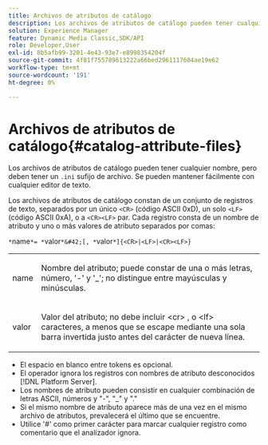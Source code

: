 ```yaml
---
title: Archivos de atributos de catálogo
description: Los archivos de atributos de catálogo pueden tener cualquier nombre, pero deben tener un sufijo de archivo .ini. Se pueden mantener fácilmente con cualquier editor de texto.
solution: Experience Manager
feature: Dynamic Media Classic,SDK/API
role: Developer,User
exl-id: 8b5afb99-3201-4e43-93e7-e8998354204f
source-git-commit: 4f81f755789613222a66bed2961117604ae19e62
workflow-type: tm+mt
source-wordcount: '191'
ht-degree: 0%

---
```


# Archivos de atributos de catálogo{#catalog-attribute-files}

Los archivos de atributos de catálogo pueden tener cualquier nombre, pero deben tener un `.ini` sufijo de archivo. Se pueden mantener fácilmente con cualquier editor de texto.

Los archivos de atributos de catálogo constan de un conjunto de registros de texto, separados por un único `<CR>` (código ASCII 0xD), un solo `<LF>` (código ASCII 0xA), o a `<CR><LF>` par. Cada registro consta de un nombre de atributo y uno o más valores de atributo separados por comas:

`*`name`*= *`valor`*&#42;[, *`valor`*]{<CR>|<LF>|<CR><LF>}`

<table id="simpletable_8454AD549FDA421BA1469CDA44132773"> 
 <tr class="strow"> 
  <td class="stentry"> <p> <span class="codeph"> <span class="varname"> name </span> </span> </p> </td> 
  <td class="stentry"> <p>Nombre del atributo; puede constar de una o más letras, número, '-' y '_'; no distingue entre mayúsculas y minúsculas. </p> </td> 
 </tr> 
 <tr class="strow"> 
  <td class="stentry"> <p> <span class="codeph"> <span class="varname"> valor </span> </span> </p> </td> 
  <td class="stentry"> <p>Valor del atributo; no debe incluir <span class="codeph"> &lt;cr&gt; </span>, o <span class="codeph"> &lt;lf&gt; </span> caracteres, a menos que se escape mediante una sola barra invertida justo antes del carácter de nueva línea. </p> </td> 
 </tr> 
</table>

* El espacio en blanco entre tokens es opcional.
* El operador ignora los registros con nombres de atributo desconocidos [!DNL Platform Server].
* Los nombres de atributo pueden consistir en cualquier combinación de letras ASCII, números y &quot;-&quot;, &quot;_&quot; y &quot;.&quot;
* Si el mismo nombre de atributo aparece más de una vez en el mismo archivo de atributos, prevalecerá el último que se encuentre.
* Utilice &#39;#&#39; como primer carácter para marcar cualquier registro como comentario que el analizador ignora.
